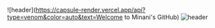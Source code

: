 ![header](https://capsule-render.vercel.app/api?type=venom&color=auto&text=Welcome to Minani's GitHub)
![header](https://capsule-render.vercel.app/api?text=Hello%World!)
